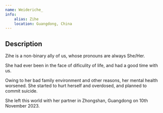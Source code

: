 ```yaml
---
name: Weideriche_
info:
    alias: Zihe
    location: Guangdong, China
---
```


## Description

Zihe is a non-binary ally of us, whose pronouns are always She/Her.

She had ever been in the face of dificulity of life, and had a good time with us.

Owing to her bad family environment and other reasons, her mental health worsened. She started to hurt herself and overdosed, and planned to commit suicide.

She left this world with her partner in Zhongshan, Guangdong on 10th November 2023.
